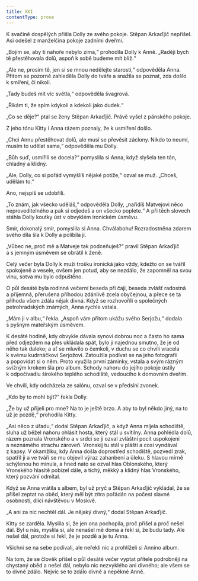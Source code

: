 ```yaml
---
title: XXI
contentType: prose
---
```


K svačině dospělých přišla Dolly ze svého pokoje. Stěpan Arkaďjič nepřišel. Asi odešel z manželčina pokoje zadními dveřmi.

„Bojím se, aby ti nahoře nebylo zima,“ prohodila Dolly k Anně. „Raději bych tě přestěhovala dolů, aspoň k sobě budeme mít blíž.“

„Ale ne, prosím tě, jen si se mnou nedělejte starosti,“ odpověděla Anna. Přitom se pozorně zahleděla Dolly do tváře a snažila se poznat, zda došlo k smíření, či nikoli.

„Tady budeš mít víc světla,“ odpověděla švagrová.

„Říkám ti, že spím kdykoli a kdekoli jako dudek.“

„Co se děje?“ ptal se ženy Stěpan Arkaďjič. Právě vyšel z pánského pokoje.

Z jeho tónu Kitty i Anna rázem poznaly, že k usmíření došlo.

„Chci Annu přestěhovat dolů, ale musí se převěsit záclony. Nikdo to neumí, musím to udělat sama,“ odpověděla mu Dolly.

„Bůh suď, usmířili se docela?“ pomyslila si Anna, když slyšela ten tón, chladný a klidný.

„Ale, Dolly, co si pořád vymýšlíš nějaké potíže,“ ozval se muž. „Chceš, udělám to.“

Ano, nejspíš se udobřili.

„To znám, jak všecko uděláš,“ odpověděla Dolly, „nařídíš Matvejovi něco neproveditelného a pak si odjedeš a on všecko poplete.“ A při těch slovech stáhla Dolly koutky úst v obvyklém ironickém úsměvu.

Smír, dokonalý smír, pomyslila si Anna. Chválabohu! Rozradostněna zdarem svého díla šla k Dolly a políbila ji.

„Vůbec ne, proč mě a Matveje tak podceňuješ?“ pravil Stěpan Arkaďjič a s jemným úsměvem se obrátil k ženě.

Celý večer byla Dolly k muži trošku ironická jako vždy, kdežto on se tvářil spokojeně a vesele, ovšem jen potud, aby se nezdálo, že zapomněl na svou vinu, sotva mu bylo odpuštěno.

O půl desáté byla rodinná večerní beseda při čaji, beseda zvlášť radostná a příjemná, přerušena příhodou zdánlivě zcela obyčejnou, a přece se ta příhoda všem zdála nějak divná. Když se rozhovořili o společných petrohradských známých, Anna rychle vstala.

„Mám ji v albu,“ řekla. „Aspoň vám přitom ukážu svého Serjožu,“ dodala s pyšným mateřským úsměvem.

K desáté hodině, kdy obvykle dávala synovi dobrou noc a často ho sama před odjezdem na ples ukládala spát, bylo jí najednou smutno, že je od něho tak daleko; a ať se mluvilo o čemkoli, v duchu se co chvíli vracela k svému kudrnáčkovi Serjožovi. Zatoužila podívat se na jeho fotografii a popovídat si o něm. Proto využila první záminky, vstala a svým rázným svižným krokem šla pro album. Schody nahoru do jejího pokoje ústily k odpočívadlu širokého teplého schodiště, vedoucího k domovním dveřím.

Ve chvíli, kdy odcházela ze salónu, ozval se v předsíni zvonek.

„Kdo by to mohl být?“ řekla Dolly.

„Že by už přijeli pro mne? Na to je ještě brzo. A aby to byl někdo jiný, na to už je pozdě,“ prohodila Kitty.

„Asi něco z úřadu,“ dodal Stěpan Arkaďjič, a když Anna míjela schodiště, sluha už běžel nahoru ohlásit hosta, který stál u svítilny. Anna pohlédla dolů, rázem poznala Vronského a v srdci se jí ozval zvláštní pocit uspokojení a neznámého strachu zároveň. Vronskij tu stál v plášti a cosi vyndával z kapsy. V okamžiku, kdy Anna došla doprostřed schodiště, pozvedl zrak, spatřil ji a ve tváři se mu objevil výraz zahanbení a úleku. S hlavou mírně schýlenou ho minula, a hned nato se ozval hlas Oblonského, který Vronského hlasitě pobízel dále, a tichý, měkký a klidný hlas Vronského, který pozvání odmítal.

Když se Anna vrátila s albem, byl už pryč a Stěpan Arkaďjič vykládal, že se přišel zeptat na oběd, který měl být zítra pořádán na počest slavné osobnosti, dlící návštěvou v Moskvě.

„A ani za nic nechtěl dál. Je nějaký divný,“ dodal Stěpan Arkaďjič.

Kitty se zarděla. Myslila si, že jen ona pochopila, proč přišel a proč nešel dál. Byl u nás, myslila si, ale nenašel mě doma a řekl si, že budu tady. Ale nešel dál, protože si řekl, že je pozdě a je tu Anna.

Všichni se na sebe podívali, ale neřekli nic a prohlíželi si Annino album.

Na tom, že se člověk přišel o půl desáté večer vyptat přítele podrobněji na chystaný oběd a nešel dál, nebylo nic nezvyklého ani divného; ale všem se to divné zdálo. Nejvíc se to zdálo divné a nepěkné Anně.
